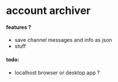 # account archiver
#### features ?
- save channel messages and info as json
- stuff
#### todo:
- localhost browser or desktop app ? 
